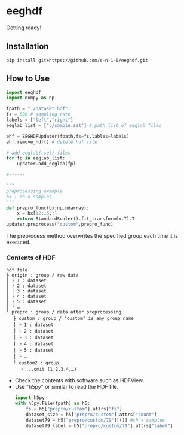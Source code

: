 # eeghdf
Getting ready!

## Installation
`
pip install git+https://github.com/s-n-1-0/eeghdf.git
`

## How to Use
```python
import eeghdf
import numpy as np

fpath = "./dataset.hdf"
fs = 500 # sampling rate
labels = ["left","right"]
eeglab_list = ["./sample.set"] # path list of eeglab files

ehf = EEGHDFUpdater(fpath,fs=fs,lables=labels)
ehf.remove_hdf() # delete hdf file

# add eeglab(.set) files
for fp in eeglab_list:
    updater.add_eeglab(fp)

#------

"""
preprocessing example
bx : ch × samples
"""
def prepro_func(bx:np.ndarray): 
    x = bx[12:15,:]
    return StandardScaler().fit_transform(x.T).T
updater.preprocess("custom",prepro_func)
```

The preprocess method overwrites the specified group each time it is executed.

### Contents of HDF
```
hdf file
├ origin : group / raw data
│ ├ 1 : dataset
│ ├ 2 : dataset
│ ├ 3 : dataset
│ ├ 4 : dataset
│ ├ 5 : dataset
│ └ …
└ prepro : group / data after preprocessing
　 ├ custom : group / "custom" is any group name
　 │ ├ 1 : dataset
　 │ ├ 2 : dataset
　 │ ├ 3 : dataset
　 │ ├ 4 : dataset
　 │ ├ 5 : dataset
　 │ └ …
　 └ custom2 : group
　 　 └ ...omit (1,2,3,4,…)
```

+ Check the contents with software such as HDFView.
+ Use "h5py" or similar to read the HDF file.
    ```python
    import h5py
    with h5py.File(fpath) as h5:
        fs = h5["prepro/custom"].attrs["fs"]
        dataset_size = h5["prepro/custom"].attrs["count"]
        dataset79 = h5["prepro/custom/79"][()] #ch × samples
        dataset79_label = h5["prepro/custom/79"].attrs["label"]
    ```

